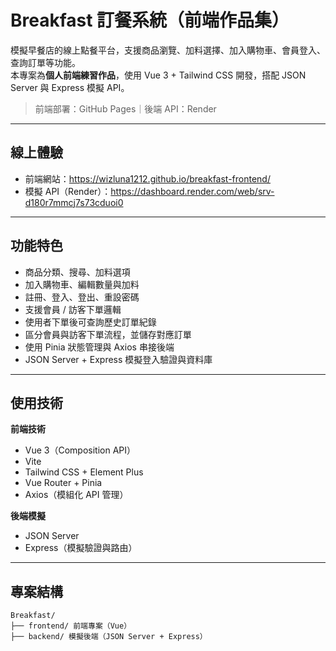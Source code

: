 # Breakfast 訂餐系統（前端作品集）

模擬早餐店的線上點餐平台，支援商品瀏覽、加料選擇、加入購物車、會員登入、查詢訂單等功能。  
本專案為**個人前端練習作品**，使用 Vue 3 + Tailwind CSS 開發，搭配 JSON Server 與 Express 模擬 API。

> 前端部署：GitHub Pages｜後端 API：Render

---

## **線上體驗**

- 前端網站：https://wizluna1212.github.io/breakfast-frontend/
- 模擬 API（Render）：https://dashboard.render.com/web/srv-d180r7mmcj7s73cduoi0

---

## **功能特色**

- 商品分類、搜尋、加料選項
- 加入購物車、編輯數量與加料
- 註冊、登入、登出、重設密碼
- 支援會員 / 訪客下單邏輯
- 使用者下單後可查詢歷史訂單紀錄
- 區分會員與訪客下單流程，並儲存對應訂單
- 使用 Pinia 狀態管理與 Axios 串接後端
- JSON Server + Express 模擬登入驗證與資料庫

---

## **使用技術**

**前端技術**

- Vue 3（Composition API）
- Vite
- Tailwind CSS + Element Plus
- Vue Router + Pinia
- Axios（模組化 API 管理）

**後端模擬**

- JSON Server
- Express（模擬驗證與路由）

---

## **專案結構**
```
Breakfast/
├── frontend/ 前端專案（Vue）
├── backend/ 模擬後端（JSON Server + Express）
```
